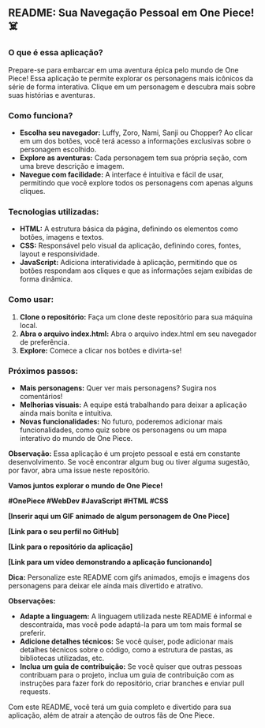 ## **README: Sua Navegação Pessoal em One Piece!** ‍☠️

### **O que é essa aplicação?**

Prepare-se para embarcar em uma aventura épica pelo mundo de One Piece! Essa aplicação te permite explorar os personagens mais icônicos da série de forma interativa. Clique em um personagem e descubra mais sobre suas histórias e aventuras. 

### **Como funciona?**

* **Escolha seu navegador:** Luffy, Zoro, Nami, Sanji ou Chopper? Ao clicar em um dos botões, você terá acesso a informações exclusivas sobre o personagem escolhido.
* **Explore as aventuras:** Cada personagem tem sua própria seção, com uma breve descrição e imagem. 
* **Navegue com facilidade:** A interface é intuitiva e fácil de usar, permitindo que você explore todos os personagens com apenas alguns cliques.

### **Tecnologias utilizadas:**

* **HTML:** A estrutura básica da página, definindo os elementos como botões, imagens e textos.
* **CSS:** Responsável pelo visual da aplicação, definindo cores, fontes, layout e responsividade.
* **JavaScript:** Adiciona interatividade à aplicação, permitindo que os botões respondam aos cliques e que as informações sejam exibidas de forma dinâmica.

### **Como usar:**

1. **Clone o repositório:** Faça um clone deste repositório para sua máquina local.
2. **Abra o arquivo index.html:** Abra o arquivo index.html em seu navegador de preferência.
3. **Explore:** Comece a clicar nos botões e divirta-se!

### **Próximos passos:**

* **Mais personagens:** Quer ver mais personagens? Sugira nos comentários!
* **Melhorias visuais:** A equipe está trabalhando para deixar a aplicação ainda mais bonita e intuitiva.
* **Novas funcionalidades:** No futuro, poderemos adicionar mais funcionalidades, como quiz sobre os personagens ou um mapa interativo do mundo de One Piece.

**Observação:** Essa aplicação é um projeto pessoal e está em constante desenvolvimento. Se você encontrar algum bug ou tiver alguma sugestão, por favor, abra uma issue neste repositório.

**Vamos juntos explorar o mundo de One Piece!** ️

**#OnePiece #WebDev #JavaScript #HTML #CSS**

**[Inserir aqui um GIF animado de algum personagem de One Piece]**

**[Link para o seu perfil no GitHub]**

**[Link para o repositório da aplicação]**

**[Link para um vídeo demonstrando a aplicação funcionando]**

**Dica:** Personalize este README com gifs animados, emojis e imagens dos personagens para deixar ele ainda mais divertido e atrativo. 

**Observações:**

* **Adapte a linguagem:** A linguagem utilizada neste README é informal e descontraída, mas você pode adaptá-la para um tom mais formal se preferir.
* **Adicione detalhes técnicos:** Se você quiser, pode adicionar mais detalhes técnicos sobre o código, como a estrutura de pastas, as bibliotecas utilizadas, etc.
* **Inclua um guia de contribuição:** Se você quiser que outras pessoas contribuam para o projeto, inclua um guia de contribuição com as instruções para fazer fork do repositório, criar branches e enviar pull requests.

Com este README, você terá um guia completo e divertido para sua aplicação, além de atrair a atenção de outros fãs de One Piece.
